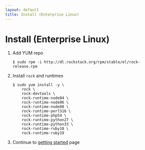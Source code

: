 ```yaml
---
layout: default
title: Install (Enterprise Linux)
---
```


# Install (Enterprise Linux)

 1. Add YUM repo

        $ sudo rpm -i http://dl.rockstack.org/rpm/stable/el/rock-release.rpm

 1. Install `rock` and runtimes

        $ sudo yum install -y \
            rock \
            rock-devtools \
            rock-runtime-node04 \
            rock-runtime-node06 \
            rock-runtime-node08 \
            rock-runtime-perl516 \
            rock-runtime-php54 \
            rock-runtime-python27 \
            rock-runtime-python33 \
            rock-runtime-ruby18 \
            rock-runtime-ruby19

 1. Continue to [getting started](/docs/) page

